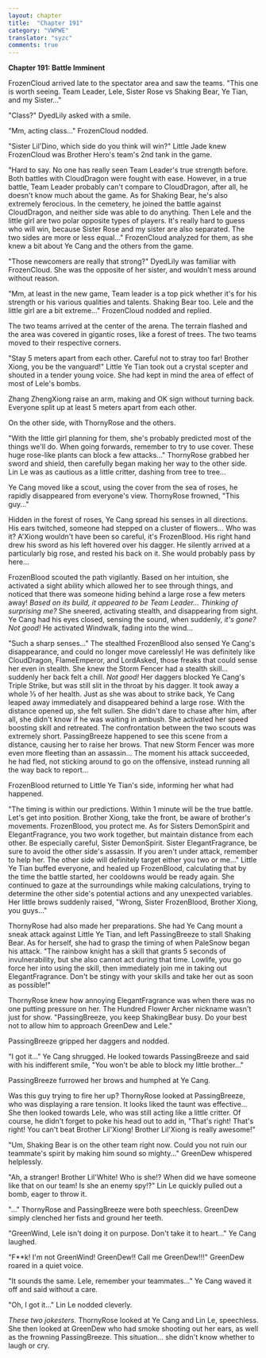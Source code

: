 ```yaml
---
layout: chapter
title:  "Chapter 191"
category: "VWPWE"
translator: "syzc"
comments: true
---
```


**Chapter 191: Battle Imminent**

FrozenCloud arrived late to the spectator area and saw the teams. "This one is worth seeing. Team Leader, Lele, Sister Rose vs Shaking Bear, Ye Tian, and my Sister..."

"Class?" DyedLily asked with a smile.

"Mm, acting class..." FrozenCloud nodded.

"Sister Lil'Dino, which side do you think will win?" Little Jade knew FrozenCloud was Brother Hero's team's 2nd tank in the game.

"Hard to say. No one has really seen Team Leader's true strength before. Both battles with CloudDragon were fought with ease. However, in a true battle, Team Leader probably can't compare to CloudDragon, after all, he doesn't know much about the game. As for Shaking Bear, he's also extremely ferocious. In the cemetery, he joined the battle against CloudDragon, and neither side was able to do anything. Then Lele and the little girl are two polar opposite types of players. It's really hard to guess who will win, because Sister Rose and my sister are also separated. The two sides are more or less equal..." FrozenCloud analyzed for them, as she knew a bit about Ye Cang and the others from the game. 

"Those newcomers are really that strong?" DyedLily was familiar with FrozenCloud. She was the opposite of her sister, and wouldn't mess around without reason.

"Mm, at least in the new game, Team leader is a top pick whether it's for his strength or his various qualities and talents. Shaking Bear too. Lele and the little girl are a bit extreme..." FrozenCloud nodded and replied.

The two teams arrived at the center of the arena. The terrain flashed and the area was covered in gigantic roses, like a forest of trees. The two teams moved to their respective corners.

"Stay 5 meters apart from each other. Careful not to stray too far! Brother Xiong, you be the vanguard!" Little Ye Tian took out a crystal scepter and shouted in a tender young voice. She had kept in mind the area of effect of most of Lele's bombs. 

Zhang ZhengXiong raise an arm, making and OK sign without turning back. Everyone split up at least 5 meters apart from each other.

On the other side, with ThornyRose and the others.

"With the little girl planning for them, she's probably predicted most of the things we'll do. When going forwards, remember to try to use cover. These huge rose-like plants can block a few attacks..." ThornyRose grabbed her sword and shield, then carefully began making her way to the other side. Lin Le was as cautious as a little critter, dashing from tree to tree...

Ye Cang moved like a scout, using the cover from the sea of roses, he rapidly disappeared from everyone's view. ThornyRose frowned, "This guy..."

Hidden in the forest of roses, Ye Cang spread his senses in all directions. His ears twitched, someone had stepped on a cluster of flowers... Who was it? A'Xiong wouldn't have been so careful, it's FrozenBlood. His right hand drew his sword as his left hovered over his dagger. He silently arrived at a particularly big rose, and rested his back on it. She would probably pass by here... 

FrozenBlood scouted the path vigilantly. Based on her intuition, she activated a sight ability which allowed her to see through things, and noticed that there was someone hiding behind a large rose a few meters away! *Based on its build, it appeared to be Team Leader... Thinking of surprising me?* She sneered, activating stealth, and disappearing from sight. Ye Cang had his eyes closed, sensing the sound, when suddenly, *it's gone? Not good!*  He activated Windwalk, fading into the wind...

"Such a sharp senses..." The stealthed FrozenBlood also sensed Ye Cang's disappearance, and could no longer move carelessly! He was definitely like CloudDragon, FlameEmperor, and LordAsked, those freaks that could sense her even in stealth. She knew the Storm Fencer had a stealth skill... suddenly her back felt a chill. *Not good!* Her daggers blocked Ye Cang's Triple Strike, but was still slit in the throat by his dagger. It took away a whole ⅓ of her health. Just as she was about to strike back, Ye Cang leaped away immediately and disappeared behind a large rose. With the distance opened up, she felt sullen. She didn't dare to chase after him, after all, she didn't know if he was waiting in ambush. She activated her speed boosting skill and retreated. The confrontation between the two scouts was extremely short. PassingBreeze happened to see this scene from a distance, causing her to raise her brows. That new Storm Fencer was more even more fleeting than an assassin... The moment his attack succeeded, he had fled, not sticking around to go on the offensive, instead running all the way back to report...

FrozenBlood returned to Little Ye Tian's side, informing her what had happened.

"The timing is within our predictions. Within 1 minute will be the true battle. Let's get into position. Brother Xiong, take the front, be aware of brother's movements. FrozenBlood, you protect me. As for Sisters DemonSpirit and ElegantFragrance, you two work together, but maintain distance from each other. Be especially careful, Sister DemonSpirit. Sister ElegantFragrance, be sure to avoid the other side's assassin. If you aren't under attack, remember to help her. The other side will definitely target either you two or me..." Little Ye Tian buffed everyone, and healed up FrozenBlood, calculating that by the time the battle started, her cooldowns would be ready again. She continued to gaze at the surroundings while making calculations, trying to determine the other side's potential actions and any unexpected variables. Her little brows suddenly raised, "Wrong, Sister FrozenBlood, Brother Xiong, you guys..."

ThornyRose had also made her preparations. She had Ye Cang mount a sneak attack against Little Ye Tian, and left PassingBreeze to stall Shaking Bear. As for herself, she had to grasp the timing of when PaleSnow began his attack. "The rainbow knight has a skill that grants 5 seconds of invulnerability, but she also cannot act during that time. Lowlife, you go force her into using the skill, then immediately join me in taking out ElegantFragrance. Don't be stingy with your skills and take her out as soon as possible!"

ThornyRose knew how annoying ElegantFragrance was when there was no one putting pressure on her. The Hundred Flower Archer nickname wasn't just for show. "PassingBreeze, you keep ShakingBear busy. Do your best not to allow him to approach GreenDew and Lele."

PassingBreeze gripped her daggers and nodded.

"I got it..." Ye Cang shrugged. He looked towards PassingBreeze and said with his indifferent smile, "You won't be able to block my little brother..."

PassingBreeze furrowed her brows and humphed at Ye Cang.

Was this guy trying to fire her up? ThornyRose looked at PassingBreeze, who was displaying a rare tension. It looks liked the taunt was effective... She then looked towards Lele, who was still acting like a little critter. Of course, he didn't forget to poke his head out to add in, "That's right! That's right! You can't beat Brother Lil'Xiong! Brother Lil'Xiong is really awesome!"

"Um, Shaking Bear is on the other team right now. Could you not ruin our teammate's spirit by making him sound so mighty..." GreenDew whispered helplessly.

"Ah, a stranger! Brother Lil'White! Who is she!? When did we have someone like that on our team! Is she an enemy spy!?" Lin Le quickly pulled out a bomb, eager to throw it.

"..." ThornyRose and PassingBreeze were both speechless. GreenDew simply clenched her fists and ground her teeth. 

"GreenWind, Lele isn't doing it on purpose. Don't take it to heart..." Ye Cang laughed.

"F\*\*k! I'm not GreenWind! GreenDew!! Call me GreenDew!!!" GreenDew roared in a quiet voice.

"It sounds the same. Lele, remember your teammates..." Ye Cang waved it off and said without a care.

"Oh, I got it..." Lin Le nodded cleverly.

*These two jokesters.* ThornyRose looked at Ye Cang and Lin Le, speechless. She then looked at GreenDew who had smoke shooting out her ears, as well as the frowning PassingBreeze. This situation... she didn't know whether to laugh or cry.
